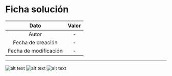 # Ficha solución

| Dato | Valor | 
| :-------------------: | :---------------------: |
| Autor | - |
| Fecha de creación | - |
| Fecha de modificación | - |

---

![alt text](https://raw.githubusercontent.com/AleixMT/Problemas-Computadores/master/Soluciones/13/.fotos_enunciado_13/13-1.png)
![alt text](https://raw.githubusercontent.com/AleixMT/Problemas-Computadores/master/Soluciones/13/.fotos_enunciado_13/13-2.png)
![alt text](https://raw.githubusercontent.com/AleixMT/Problemas-Computadores/master/Soluciones/13/.fotos_enunciado_13/13-3.png)

